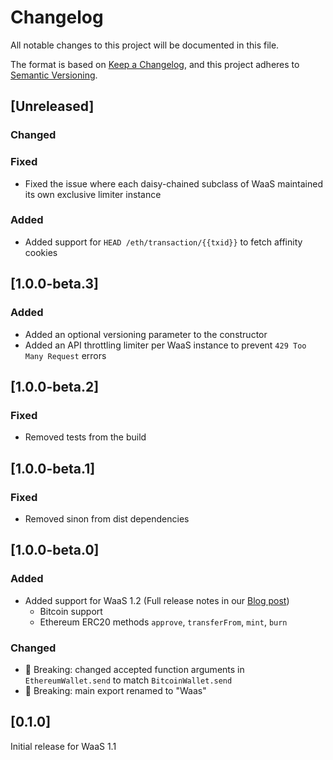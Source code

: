 # Changelog
All notable changes to this project will be documented in this file.

The format is based on [Keep a Changelog](https://keepachangelog.com/en/1.0.0/),
and this project adheres to [Semantic Versioning](https://semver.org/spec/v2.0.0.html).

## [Unreleased]
### Changed
### Fixed
- Fixed the issue where each daisy-chained subclass of WaaS maintained its own exclusive limiter instance
### Added
- Added support for `HEAD /eth/transaction/{{txid}}` to fetch affinity cookies

## [1.0.0-beta.3]
### Added
* Added an optional versioning parameter to the constructor
* Added an API throttling limiter per WaaS instance to prevent `429 Too Many Request` errors

## [1.0.0-beta.2]
### Fixed
* Removed tests from the build

## [1.0.0-beta.1]
### Fixed
* Removed sinon from dist dependencies

## [1.0.0-beta.0]
### Added
* Added support for WaaS 1.2 (Full release notes in our [Blog post](https://tangany.com/blog/release-notes-1-2/))
  * Bitcoin support
  * Ethereum ERC20 methods `approve`, `transferFrom`, `mint`, `burn`

### Changed
* 🚨 Breaking: changed accepted function arguments in `EthereumWallet.send` to match `BitcoinWallet.send`
* 🚨 Breaking: main export renamed to "Waas"

## [0.1.0]
Initial release for WaaS 1.1

